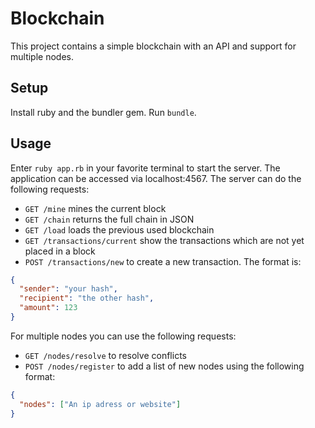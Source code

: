 # Blockchain
This project contains a simple blockchain with an API and support for multiple nodes.

## Setup
Install ruby and the bundler gem. Run `bundle`.

## Usage
Enter `ruby app.rb` in your favorite terminal to start the server.
The application can be accessed via localhost:4567.
The server can do the following requests:
* `GET /mine` mines the current block
* `GET /chain` returns the full chain in JSON
* `GET /load` loads the previous used blockchain
* `GET /transactions/current` show the transactions which are not yet placed in a block
* `POST /transactions/new` to create a new transaction. The format is:
```json
{
  "sender": "your hash",
  "recipient": "the other hash",
  "amount": 123
}
```

For multiple nodes you can use the following requests:
* `GET /nodes/resolve` to resolve conflicts
* `POST /nodes/register` to add a list of new nodes using the following format:
```json
{
  "nodes": ["An ip adress or website"]
}
```
